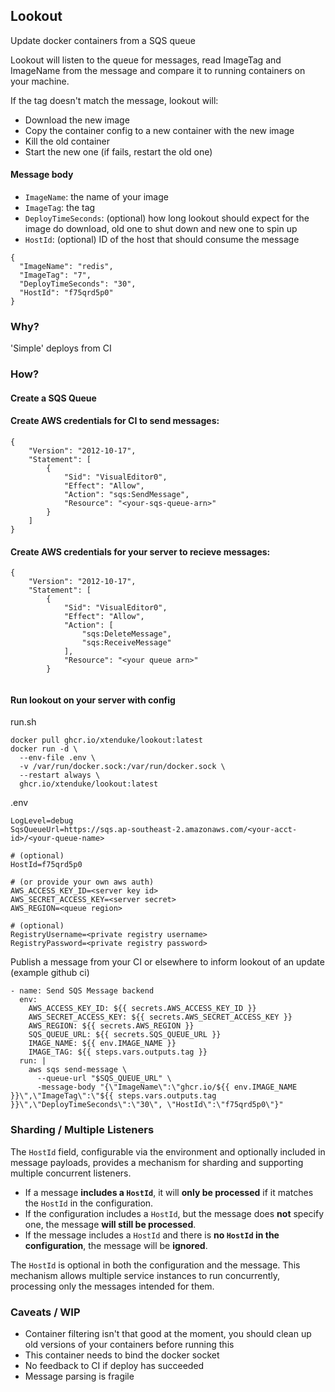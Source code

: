 ## Lookout
Update docker containers from a SQS queue


Lookout will listen to the queue for messages, read ImageTag and ImageName from the message and compare it to running containers on your machine.


If the tag doesn't match the message, lookout will:
- Download the new image
- Copy the container config to a new container with the new image
- Kill the old container
- Start the new one (if fails, restart the old one)

#### Message body
- `ImageName`: the name of your image
- `ImageTag`: the tag
- `DeployTimeSeconds`: (optional) how long lookout should expect for the image do download, old one to shut down and new one to spin up
- `HostId`: (optional) ID of the host that should consume the message 
```
{
  "ImageName": "redis",
  "ImageTag": "7",
  "DeployTimeSeconds": "30",
  "HostId": "f75qrd5p0"
}
```

### Why?
'Simple' deploys from CI


### How?

#### Create a SQS Queue

#### Create AWS credentials for CI to send messages:
```
{
    "Version": "2012-10-17",
    "Statement": [
        {
            "Sid": "VisualEditor0",
            "Effect": "Allow",
            "Action": "sqs:SendMessage",
            "Resource": "<your-sqs-queue-arn>"
        }
    ]
}
```


#### Create AWS credentials for your server to recieve messages:
```
{
    "Version": "2012-10-17",
    "Statement": [
        {
            "Sid": "VisualEditor0",
            "Effect": "Allow",
            "Action": [
                "sqs:DeleteMessage",
                "sqs:ReceiveMessage"
            ],
            "Resource": "<your queue arn>"
        }
   
```


#### Run lookout on your server with config

run.sh
```
docker pull ghcr.io/xtenduke/lookout:latest
docker run -d \
  --env-file .env \
  -v /var/run/docker.sock:/var/run/docker.sock \
  --restart always \
  ghcr.io/xtenduke/lookout:latest
```

.env
```
LogLevel=debug
SqsQueueUrl=https://sqs.ap-southeast-2.amazonaws.com/<your-acct-id>/<your-queue-name>

# (optional)
HostId=f75qrd5p0

# (or provide your own aws auth)
AWS_ACCESS_KEY_ID=<server key id>
AWS_SECRET_ACCESS_KEY=<server secret>
AWS_REGION=<queue region>

# (optional)
RegistryUsername=<private registry username>
RegistryPassword=<private registry password>
```

Publish a message from your CI or elsewhere to inform lookout of an update (example github ci)
```
- name: Send SQS Message backend
  env:
    AWS_ACCESS_KEY_ID: ${{ secrets.AWS_ACCESS_KEY_ID }}
    AWS_SECRET_ACCESS_KEY: ${{ secrets.AWS_SECRET_ACCESS_KEY }}
    AWS_REGION: ${{ secrets.AWS_REGION }}
    SQS_QUEUE_URL: ${{ secrets.SQS_QUEUE_URL }}
    IMAGE_NAME: ${{ env.IMAGE_NAME }}
    IMAGE_TAG: ${{ steps.vars.outputs.tag }}
  run: |
    aws sqs send-message \
      --queue-url "$SQS_QUEUE_URL" \
      -message-body "{\"ImageName\":\"ghcr.io/${{ env.IMAGE_NAME }}\",\"ImageTag\":\"${{ steps.vars.outputs.tag }}\",\"DeployTimeSeconds\":\"30\", \"HostId\":\"f75qrd5p0\"}"
```

### Sharding / Multiple Listeners

The `HostId` field, configurable via the environment and optionally included in message payloads, provides a mechanism for sharding and supporting multiple concurrent listeners.

- If a message **includes a `HostId`**, it will **only be processed** if it matches the `HostId` in the configuration.  
- If the configuration includes a `HostId`, but the message does **not** specify one, the message **will still be processed**.  
- If the message includes a `HostId` and there is **no `HostId` in the configuration**, the message will be **ignored**.

The `HostId` is optional in both the configuration and the message. This mechanism allows multiple service instances to run concurrently, processing only the messages intended for them.


### Caveats / WIP
- Container filtering isn't that good at the moment, you should clean up old versions of your containers before running this
- This container needs to bind the docker socket
- No feedback to CI if deploy has succeeded
- Message parsing is fragile 
